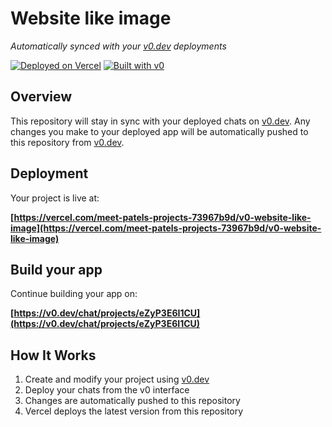 # Website like image

*Automatically synced with your [v0.dev](https://v0.dev) deployments*

[![Deployed on Vercel](https://img.shields.io/badge/Deployed%20on-Vercel-black?style=for-the-badge&logo=vercel)](https://vercel.com/meet-patels-projects-73967b9d/v0-website-like-image)
[![Built with v0](https://img.shields.io/badge/Built%20with-v0.dev-black?style=for-the-badge)](https://v0.dev/chat/projects/eZyP3E6I1CU)

## Overview

This repository will stay in sync with your deployed chats on [v0.dev](https://v0.dev).
Any changes you make to your deployed app will be automatically pushed to this repository from [v0.dev](https://v0.dev).

## Deployment

Your project is live at:

**[https://vercel.com/meet-patels-projects-73967b9d/v0-website-like-image](https://vercel.com/meet-patels-projects-73967b9d/v0-website-like-image)**

## Build your app

Continue building your app on:

**[https://v0.dev/chat/projects/eZyP3E6I1CU](https://v0.dev/chat/projects/eZyP3E6I1CU)**

## How It Works

1. Create and modify your project using [v0.dev](https://v0.dev)
2. Deploy your chats from the v0 interface
3. Changes are automatically pushed to this repository
4. Vercel deploys the latest version from this repository